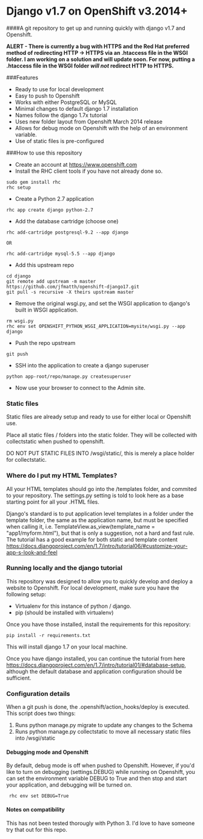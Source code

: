 Django v1.7 on OpenShift v3.2014+
=
####A git repository to get up and running quickly with django v1.7 and Openshift.

**ALERT - There is currently a bug with HTTPS and the Red Hat preferred method of redirecting HTTP -> HTTPS via an .htaccess file in the WSGI folder.  I am working on a solution and will update soon.  For now, putting a .htaccess file in the WSGI folder *will not* redirect HTTP to HTTPS.**

###Features
* Ready to use for local development
* Easy to push to Openshift
* Works with  either PostgreSQL or MySQL
* Minimal changes to default django 1.7 installation
* Names follow the django 1.7x tutorial
* Uses new folder layout from Openshift March 2014 release
* Allows for debug mode on Openshift with the help of an environment variable.
* Use of static files is pre-configured

###How to use this repository
- Create an account at https://www.openshift.com
- Install the RHC client tools if you have not already done so.
```
sudo gem install rhc
rhc setup
```
- Create a Python 2.7 application
```
rhc app create django python-2.7
```
- Add the database cartridge (choose one)
```
rhc add-cartridge postgresql-9.2 --app django

OR

rhc add-cartridge mysql-5.5 --app django 
```
- Add this upstream repo
```
cd django
git remote add upstream -m master https://github.com/jfmatth/openshift-django17.git
git pull -s recursive -X theirs upstream master
```
- Remove the original wsgi.py, and set the WSGI application to django's built in WSGI application.
```
rm wsgi.py
rhc env set OPENSHIFT_PYTHON_WSGI_APPLICATION=mysite/wsgi.py --app django
```
- Push the repo upstream
```
git push
```
- SSH into the application to create a django superuser
```
python app-root/repo/manage.py createsuperuser
```
- Now use your browser to connect to the Admin site.

### Static files
Static files are already setup and ready to use for either local or Openshift use. 

Place all static files / folders into the static folder.  They will be collected with collectstatic when pushed to openshift.

DO NOT PUT STATIC FILES INTO /wsgi/static/, this is merely a place holder for collectstatic.

### Where do I put my HTML Templates?
All your HTML templates should go into the /templates folder, and commited to your repository.  The settings.py setting is told to look here as a base starting point for all your .HTML files.

Django's standard is to put application level templates in a folder under the template folder, the same as the application name, but must be specified when calling it, i.e. TemplateView.as_view(template_name = "app1/myform.html"), but that is only a suggestion, not a hard and fast rule.  The tutorial has a good example for both static and template content https://docs.djangoproject.com/en/1.7/intro/tutorial06/#customize-your-app-s-look-and-feel 

### Running locally and the django tutorial
This repository was designed to allow you to quickly develop and deploy a website to Openshift.  For local development, make sure you have the following setup:

- Virtualenv for this instance of python / django.
- pip (should be installed with virtualenv)

Once you have those installed, install the requirements for this repository:
```
pip install -r requirements.txt
```

This will install django 1.7 on your local machine.

Once you have django installed, you can continue the tutorial from here https://docs.djangoproject.com/en/1.7/intro/tutorial01/#database-setup, although the default database and application configuration should be sufficient.

### Configuration details
When a git push is done, the .openshift/action_hooks/deploy is executed.  This script does two things:

1.  Runs python manage.py migrate to update any changes to the Schema
2.  Runs python manage.py collectstatic to move all necessary static files into /wsgi/static

#### Debugging mode and Openshift
By default, debug mode is off when pushed to Openshift.  However, if you'd like to turn on debugging (settings.DEBUG) while running on Openshift, you can set the environment variable DEBUG to True and then stop and start your application, and debugging will be turned on.

``` rhc env set DEBUG=True```

#### Notes on compatibility
This has not been tested thorougly with Python 3.  I'd love to have someone try that out for this repo.
